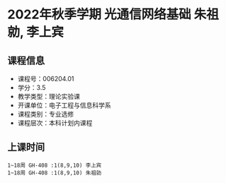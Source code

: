 # 2022年秋季学期 光通信网络基础 朱祖勍, 李上宾






## 课程信息

- 课程号：006204.01
- 学分：3.5
- 教学类型：理论实验课
- 开课单位：电子工程与信息科学系
- 课程类别：专业选修
- 课程层次：本科计划内课程

## 上课时间

```
1~18周 GH-408 :1(8,9,10) 李上宾
1~18周 GH-408 :1(8,9,10) 朱祖勍
```


